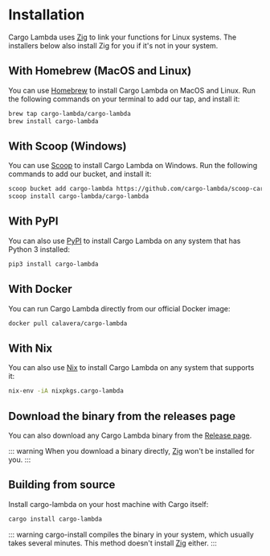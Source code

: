 # Installation

Cargo Lambda uses [Zig](https://ziglang.org) to link your functions for Linux systems. The installers below also install Zig for you if it's not in your system.

## With Homebrew (MacOS and Linux)

You can use [Homebrew](https://brew.sh/) to install Cargo Lambda on MacOS and Linux. Run the following commands on your terminal to add our tap, and install it:

```sh
brew tap cargo-lambda/cargo-lambda
brew install cargo-lambda
```

## With Scoop (Windows)

You can use [Scoop](https://scoop.sh/) to install Cargo Lambda on Windows. Run the following commands to add our bucket, and install it:

```sh
scoop bucket add cargo-lambda https://github.com/cargo-lambda/scoop-cargo-lambda
scoop install cargo-lambda/cargo-lambda
```

## With PyPI

You can also use [PyPI](https://pypi.org/) to install Cargo Lambda on any system that has Python 3 installed:

```sh
pip3 install cargo-lambda
```

## With Docker

You can run Cargo Lambda directly from our official Docker image:

```sh
docker pull calavera/cargo-lambda
```

## With Nix

You can also use [Nix](https://nixos.org/manual/nix/stable/introduction.html) to install Cargo Lambda on any system that supports it:

```sh
nix-env -iA nixpkgs.cargo-lambda
```

## Download the binary from the releases page

You can also download any Cargo Lambda binary from the [Release page](https://github.com/cargo-lambda/cargo-lambda/releases).

::: warning
When you download a binary directly, [Zig](https://ziglang.org) won't be installed for you.
:::

## Building from source

Install cargo-lambda on your host machine with Cargo itself:

```sh
cargo install cargo-lambda
```

::: warning
cargo-install compiles the binary in your system, which usually takes several minutes. This method doesn't install [Zig](https://ziglang.org) either.
:::
